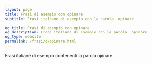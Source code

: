 ```yaml
---
layout: page
title: Frasi di esempio con opinare 
subtitle: Frasi italiane di esempio con la parola  opinare

og_title: Frasi di esempio con opinare 
og_description: Frasi italiane di esempio con la parola  opinare
og_type: website
permalink: /frasi/o/opinare.html
---
```


Frasi italiane di esempio contenenti la parola opinare:


